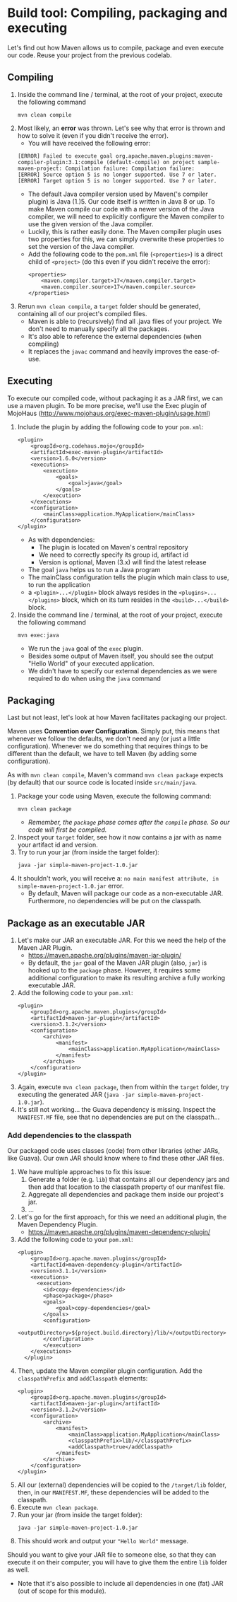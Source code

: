 # Build tool: Compiling, packaging and executing

Let's find out how Maven allows us to compile, package and even execute our code.
Reuse your project from the previous codelab.

## Compiling

1. Inside the command line / terminal, at the root of your project, execute the following command
    ```
    mvn clean compile
    ```
2. Most likely, an **error** was thrown. Let's see why that error is thrown and how to solve it (even if you didn't receive the error).
    - You will have received the following error:
    ```
    [ERROR] Failed to execute goal org.apache.maven.plugins:maven-compiler-plugin:3.1:compile (default-compile) on project sample-maven-project: Compilation failure: Compilation failure:
    [ERROR] Source option 5 is no longer supported. Use 7 or later.
    [ERROR] Target option 5 is no longer supported. Use 7 or later.
    ```
    - The default Java compiler version used by Maven('s compiler plugin) is Java (1.)5. 
    Our code itself is written in Java 8 or up. To make Maven compile our code with a newer version of the Java compiler, 
    we will need to explicitly configure the Maven compiler to use the given version of the Java compiler.
    - Luckily, this is rather easily done. The Maven compiler plugin uses two properties for this, we can simply overwrite these properties to set the version of the Java compiler.
    - Add the following code to the `pom.xml` file (`<properties>`) is a direct child of `<project>` (do this even if you didn't receive the error):
        ```
        <properties>
            <maven.compiler.target>17</maven.compiler.target>
            <maven.compiler.source>17</maven.compiler.source>
        </properties>
        ```  
3. Rerun `mvn clean compile`, a `target` folder should be generated, containing all of our project's compiled files.
    - Maven is able to (recursively) find all .java files of your project. We don't need to manually specify all the packages.
    - It's also able to reference the external dependencies (when compiling)
    - It replaces the ``javac`` command and heavily improves the ease-of-use.
    
## Executing

To execute our compiled code, without packaging it as a JAR first, we can use a maven plugin.
To be more precise, we'll use the Exec plugin of MojoHaus (http://www.mojohaus.org/exec-maven-plugin/usage.html)

1. Include the plugin by adding the following code to your `pom.xml`:
    ``` 
    <plugin>
        <groupId>org.codehaus.mojo</groupId>
        <artifactId>exec-maven-plugin</artifactId>
        <version>1.6.0</version>
        <executions>
            <execution>
                <goals>
                    <goal>java</goal>
                </goals>
            </execution>
        </executions>
        <configuration>
            <mainClass>application.MyApplication</mainClass>
        </configuration>
    </plugin>
    ```
    - As with dependencies: 
        - The plugin is located on Maven's central repository
        - We need to correctly specify its group id, artifact id
        - Version is optional, Maven (3.x) will find the latest release
    - The goal `java` helps us to run a Java program
    - The mainClass configuration tells the plugin which main class to use, to run the application
    - a `<plugin>...</plugin>` block always resides in the `<plugins>...</plugins>` block, 
    which on its turn resides in the `<build>...</build>` block.
2. Inside the command line / terminal, at the root of your project, execute the following command
   ```
   mvn exec:java
   ```
   - We run the `java` goal of the `exec` plugin.
   - Besides some output of Maven itself, you should see the output "Hello World" of your executed application.
   - We didn't have to specify our external dependencies as we were required to do when using the `java` command
   
## Packaging

Last but not least, let's look at how Maven facilitates packaging our project.

Maven uses **Convention over Configuration.**
Simply put, this means that whenever we follow the defaults, we don't need any (or just a little configuration).
Whenever we do something that requires things to be different than the default, we have to tell Maven (by adding some configuration).

As with `mvn clean compile`, Maven's command `mvn clean package` expects (by default) 
that our source code is located inside `src/main/java`.

1. Package your code using Maven, execute the following command:
    ```
    mvn clean package
    ```
    - *Remember, the `package` phase comes after the `compile` phase. So our code will first be compiled.*
2. Inspect your `target` folder, see how it now contains a jar with as name your artifact id and version.
3. Try to run your jar (from inside the target folder):
    ```
    java -jar simple-maven-project-1.0.jar
    ```
4. It shouldn't work, you will receive a: `no main manifest attribute, in simple-maven-project-1.0.jar` error.
    - By default, Maven will package our code as a non-executable JAR. Furthermore, no dependencies will be put on the classpath.

## Package as an executable JAR

1. Let's make our JAR an executable JAR. For this we need the help of the Maven JAR Plugin.
    - https://maven.apache.org/plugins/maven-jar-plugin/
    - By default, the `jar` goal of the Maven JAR plugin (also, `jar`) is hooked up to the `package` phase. 
    However, it requires some additional configuration to make its resulting archive a fully working executable JAR.
2. Add the following code to your `pom.xml`:
    ```
    <plugin>
        <groupId>org.apache.maven.plugins</groupId>
        <artifactId>maven-jar-plugin</artifactId>
        <version>3.1.2</version>
        <configuration>
            <archive>
                <manifest>
                    <mainClass>application.MyApplication</mainClass>
                </manifest>
            </archive>
        </configuration>
    </plugin>
    ```
3. Again, execute `mvn clean package`, then from within the `target` folder, try executing the generated JAR (`java -jar simple-maven-project-1.0.jar`).
4. It's still not working... the Guava dependency is missing. 
Inspect the `MANIFEST.MF` file, see that no dependencies are put on the classpath...

### Add dependencies to the classpath

Our packaged code uses classes (code) from other libraries (other JARs, like Guava).
Our own JAR should know where to find these other JAR files.

1. We have multiple approaches to fix this issue: 
    1. Generate a folder (e.g. `lib`) that contains all our dependency jars and then add that location to the classpath property of our manifest file.
    2. Aggregate all dependencies and package them inside our project's jar.
    3. ...
2. Let's go for the first approach, for this we need an additional plugin, the Maven Dependency Plugin.
    - https://maven.apache.org/plugins/maven-dependency-plugin/
3. Add the following code to your `pom.xml`:
    ```
    <plugin>
    	<groupId>org.apache.maven.plugins</groupId>
    	<artifactId>maven-dependency-plugin</artifactId>
    	<version>3.1.1</version>
    	<executions>
    	  <execution>
    		<id>copy-dependencies</id>
    		<phase>package</phase>
    		<goals>
    		    <goal>copy-dependencies</goal>
    		</goals>
    		<configuration>
    		    <outputDirectory>${project.build.directory}/lib/</outputDirectory>
    		</configuration>
    	    </execution>
    	</executions>
      </plugin>
    ```
4. Then, update the Maven compiler plugin configuration. Add the `classpathPrefix` and `addClasspath` elements:
    ```
    <plugin>
        <groupId>org.apache.maven.plugins</groupId>
        <artifactId>maven-jar-plugin</artifactId>
        <version>3.1.2</version>
        <configuration>
            <archive>
                <manifest>
                    <mainClass>application.MyApplication</mainClass>
                    <classpathPrefix>lib/</classpathPrefix>
                    <addClasspath>true</addClasspath>
                </manifest>
            </archive>
        </configuration>
    </plugin>
    ```
5. All our (external) dependencies will be copied to the `/target/lib` folder, then, in our `MANIFEST.MF`, 
these dependencies will be added to the classpath.
6. Execute `mvn clean package`. 
7. Run your jar (from inside the target folder):
    ```
    java -jar simple-maven-project-1.0.jar
    ```
8. This should work and output your `"Hello World"` message.

Should you want to give your JAR file to someone else, so that they can execute it on their computer, you will have to give them the entire `lib` folder as well.
- Note that it's also possible to include all dependencies in one (fat) JAR (out of scope for this module).

